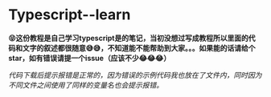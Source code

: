 # Typescript--learn

__😝这份教程是自己学习typescript是的笔记，当初没想过写成教程所以里面的代码和文字的叙述都很随意😅😅，不知道能不能帮助到大家。。。如果能的话请给个star，如有错误请提一个issue（应该不少😂😂😂）__

_代码下载后提示报错是正常的，因为错误的示例代码我也放在了文件内，同时因为不同文件之间使用了同样的变量名也会提示报错。_